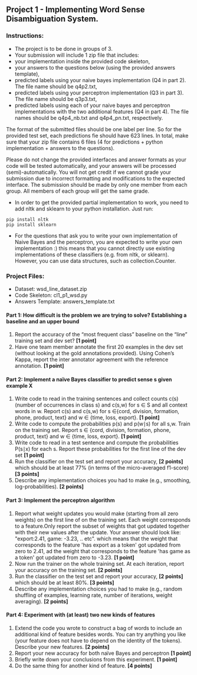## Project 1 - Implementing Word Sense Disambiguation System.


### Instructions:

 - The project is to be done in groups of 3.
 - Your submission will include 1 zip file that includes:
  - your implementation inside the provided code skeleton,
  - your answers to the questions below (using the provided answers template),
  - predicted labels using your naive bayes implementation (Q4 in part 2). The file name should be q4p2.txt,
  - predicted labels using your perceptron implementation (Q3 in part 3). The file name should be q3p3.txt,
  - predicted labels using each of your naive bayes and perceptron implementations with the two additional features (Q4 in part 4). The file names should be q4p4_nb.txt and q4p4_pn.txt, respectively.

The format of the submitted files should be one label per line. So for the provided test set, each predictions fie should have 623 lines. In total, make sure that your zip file contains 6 files (4 for predictions + python implementation + answers to the questions).

Please do not change the provided interfaces and answer formats as your code will be tested automatically, and your answers will be processed (semi)-automatically. You will not get credit if we cannot grade your submission due to incorrect formatting and modifications to the expected interface. The submission should be made by only one member from each group. All members of each group will get the same grade.

 - In order to get the provided partial implementation to work, you need to add nltk and sklearn to your python installation. Just run:
 ```shell
 pip install nltk
 pip install sklearn
 ```
 - For the questions that ask you to write your own implementation of Naive Bayes and the perceptron, you are expected to write your own implementation :) this means that you cannot directly use existing implementations of these classifiers (e.g. from nltk, or sklearn). However, you can use data structures, such as collection.Counter.

 
### Project Files:

 - Dataset: wsd_line_dataset.zip
 - Code Skeleton: cl1_p1_wsd.py
 - Answers Template: answers_template.txt
 

#### Part 1: How difficult is the problem we are trying to solve? Establishing a baseline and an upper bound 

 1. Report  the accuracy of the “most frequent class” baseline on the “line” training set and dev set? **[1 point]**
 2. Have one team member annotate the first 20 examples in the dev set (without looking at the gold annotations provided). Using Cohen’s Kappa, report the inter annotator agreement with the reference annotation. **[1 point]**

#### Part 2: Implement a naïve Bayes classifier to predict sense s given example X

 1. Write code to read in the training sentences and collect counts c(s) (number of occurrences  in class s) and c(s,w) for s ∈ S and all context words in w. Report c(s) and c(s,w) for s ∈{cord, division, formation, phone, product, text} and w ∈ {time, loss, export}. **[1 point]**
 2. Write code to compute the probabilities p(s) and p(w∣s) for all s,w. Train on the training set. Report s ∈ {cord, division, formation, phone, product, text} and w ∈ {time, loss, export}. **[1 point]**
 3. Write code to read in a test sentence and compute the probabilities P(s∣x) for each s. Report these probabilities for the first line of the dev set **[1 point]**
 4. Run the classifier on the test set and report your accuracy, **[2 points]** which should be at least 77% (in terms of the micro-averaged f1-score) **[3 points]**
 5. Describe any implementation choices you had to make (e.g., smoothing, log-probabilities). **[2 points]**

#### Part 3: Implement the perceptron algorithm

 1. Report what weight updates you would make (starting from all zero weights) on the first line of on the training set. Each weight corresponds to a feature.Only report the subset of weights that got updated together with their new values after the update. Your answer should look like: "export:2.41, game: -3.23, .. etc". which means that the weight that corresponds to the feature 'has export as a token' got updated from zero to 2.41, ad the weight that corresponds to the feature 'has game as a token' got updated from zero to -3.23. **[1 point]**
 2. Now run the trainer on the whole training set. At each iteration, report your accuracy on the training set. **[2 points]**
 3. Run the classifier on the test set and report your accuracy, **[2 points]** which should be at least 80%. **[3 points]**
 4. Describe any implementation choices you had to make (e.g., random shuffling of examples, learning rate, number of iterations, weight averaging). **[2 points]** 

#### Part 4: Experiment with (at least) two new kinds of features

 1. Extend the code you wrote to construct a bag of words to include an additional kind of feature besides words. You can try anything you like (your feature does not have to depend on the identity of the tokens). Describe your new features. **[2 points]**
 2. Report your new accuracy for both naïve Bayes and perceptron **[1 point]**
 3. Briefly write down your conclusions from this experiment. **[1 point]**
 4. Do the same thing for another kind of feature. **[4 points]**
 

